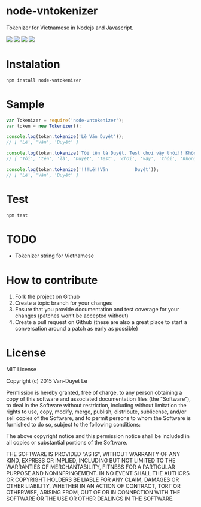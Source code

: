 # node-vntokenizer

Tokenizer for Vietnamese in Nodejs and Javascript.

<img src="https://img.shields.io/github/downloads/duyetdev/node-vntokenizer/latest/total.svg" />
<img src="https://img.shields.io/npm/v/node-vntokenizer.svg?style=flat-square" />
<img src="https://img.shields.io/npm/l/node-vntokenizer.svg?style=flat-square" />
<img src="https://img.shields.io/github/issues/duyetdev/node-vntokenizer.svg?style=flat-square" />


# Instalation 

```sh
npm install node-vntokenizer
```

# Sample

```js
var Tokenizer = require('node-vntokenizer');
var token = new Tokenizer();

console.log(token.tokenize('Lê Văn Duyệt'));
// [ 'Lê', 'Văn', 'Duyệt' ]

console.log(token.tokenize('Tôi tên là Duyệt. Test chơi vậy thôi!! Không biết có đúng hay không nữa?'));
// [ 'Tôi', 'tên', 'là', 'Duyệt', 'Test', 'chơi', 'vậy', 'thôi', 'Không', 'biết', 'có', 'đúng', 'hay', 'không', 'nữa' ]

console.log(token.tokenize('!!!Lê!!Văn          Duyệt'));
// [ 'Lê', 'Văn', 'Duyệt' ]
```

# Test
```sh
npm test
```
# TODO

* Tokenizer string for Vietnamese 

# How to contribute
1. Fork the project on Github
2. Create a topic branch for your changes
3. Ensure that you provide documentation and test coverage for your changes (patches won’t be accepted without)
4. Create a pull request on Github (these are also a great place to start a conversation around a patch as early as possible)

# License
MIT License

Copyright (c) 2015 Van-Duyet Le

Permission is hereby granted, free of charge, to any person obtaining a copy of this software and associated documentation files (the "Software"), to deal in the Software without restriction, including without limitation the rights to use, copy, modify, merge, publish, distribute, sublicense, and/or sell copies of the Software, and to permit persons to whom the Software is furnished to do so, subject to the following conditions:

The above copyright notice and this permission notice shall be included in all copies or substantial portions of the Software.

THE SOFTWARE IS PROVIDED "AS IS", WITHOUT WARRANTY OF ANY KIND, EXPRESS OR IMPLIED, INCLUDING BUT NOT LIMITED TO THE WARRANTIES OF MERCHANTABILITY, FITNESS FOR A PARTICULAR PURPOSE AND NONINFRINGEMENT. IN NO EVENT SHALL THE AUTHORS OR COPYRIGHT HOLDERS BE LIABLE FOR ANY CLAIM, DAMAGES OR OTHER LIABILITY, WHETHER IN AN ACTION OF CONTRACT, TORT OR OTHERWISE, ARISING FROM, OUT OF OR IN CONNECTION WITH THE SOFTWARE OR THE USE OR OTHER DEALINGS IN THE SOFTWARE.
